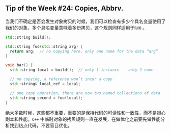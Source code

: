 ## Tip of the Week #24: Copies, Abbrv.

当我们不确定是否会发生对象拷贝的时候，我们可以检查有多少个具名变量使用了我们的对象，多个具名变量意味着多份拷贝，这个规则同样适用于`RVO` 。

```c++
std::string build();

std::string foo(std::string arg) {
  return arg;  // no copying here, only one name for the data “arg”
}

void bar() {
  std::string local = build();  // only 1 instance -- only 1 name

  // no copying, a reference won’t incur a copy
  std::string& local_ref = local;

  // one copy operation, there are now two named collections of data
  std::string second = foo(local);
}
```

绝大多数时候，这些都不重要，重要的是保持代码的可读性和一致性，而不是担心副本和性能。`C++` 中临时对象的拷贝规则一直在发展，在做优化之前要先做性能分析找到热点代码，不要盲目优化。

